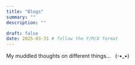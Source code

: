 ```yaml
---
title: "Blogs"
summary: ""
description: ""

draft: false
date: 2025-03-31 # follow the Y/M/D format 
---
```


My muddled thoughts on different things... &nbsp; \(ᵕ•_•\)
